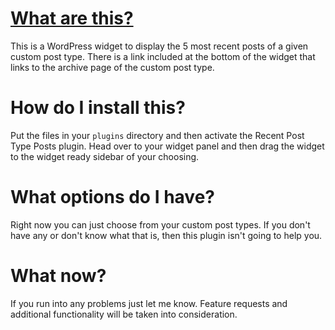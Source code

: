 # [What are this?](http://www.youtube.com/watch?v=t4sXjJJjcWQ)

This is a WordPress widget to display the 5 most recent posts of a given custom post type. There is a link included at the bottom of the widget that links to the archive page of the custom post type.

# How do I install this?

Put the files in your `plugins` directory and then activate the Recent Post Type Posts plugin. Head over to your widget panel and then drag the widget to the widget ready sidebar of your choosing.

# What options do I have?

Right now you can just choose from your custom post types. If you don't have any or don't know what that is, then this plugin isn't going to help you.

# What now?

If you run into any problems just let me know. Feature requests and additional functionality will be taken into consideration.